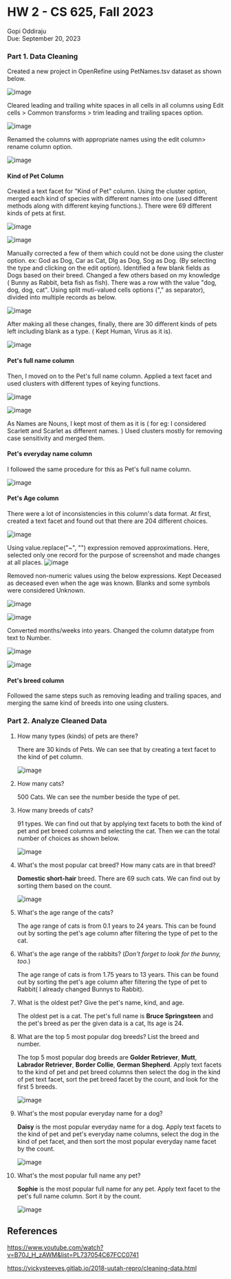 # HW 2 - CS 625, Fall 2023

Gopi Oddiraju  
Due: September 20, 2023



### Part 1. Data Cleaning

Created a new project in OpenRefine using PetNames.tsv dataset as shown below.

![image](https://github.com/odu-cs625-datavis/fall23-mcw-GopiOddiraju/assets/112833939/6a65e0b4-4c0a-4626-86b6-849058c92cf4)




Cleared leading and trailing white spaces in all cells in all columns using Edit cells > Common transforms > trim leading and trailing spaces option.

![image](https://github.com/odu-cs625-datavis/fall23-mcw-GopiOddiraju/assets/112833939/e975a0bb-6c2d-4b54-917d-bdbe91d1cf48)


Renamed the columns with appropriate names using the edit column> rename column option.

![image](https://github.com/odu-cs625-datavis/fall23-mcw-GopiOddiraju/assets/112833939/0ffff94b-6320-4175-beeb-cfba36810844)



#### Kind of Pet Column
Created a text facet for "Kind of Pet" column. Using the cluster option, merged each kind of species with different names into one (used different methods along with different keying functions.). There were 69 different kinds of pets at first. 

![image](https://github.com/odu-cs625-datavis/fall23-mcw-GopiOddiraju/assets/112833939/f9acf8f7-6740-473c-8712-c1586666f75f)

![image](https://github.com/odu-cs625-datavis/fall23-mcw-GopiOddiraju/assets/112833939/364bc521-fa5a-4840-bba4-eeb3afd619cf)


Manually corrected a few of them which could not be done using the cluster option. ex: God as Dog, Car as Cat, Dlg as Dog, Sog as Dog. (By selecting the type and clicking on the edit option). Identified a few blank fields as Dogs based on their breed. Changed a few others based on my knowledge ( Bunny as Rabbit, beta fish as fish). There was a row with the value "dog, dog, dog, cat". Using split muti-valued cells options ("," as separator), divided into multiple records as below.

![image](https://github.com/odu-cs625-datavis/fall23-mcw-GopiOddiraju/assets/112833939/61b3321a-212e-477a-8f7f-f96867f7ffa0)


After making all these changes, finally, there are 30 different kinds of pets left including blank as a type. ( Kept Human, Virus as it is). 

![image](https://github.com/odu-cs625-datavis/fall23-mcw-GopiOddiraju/assets/112833939/c377a56a-b04a-489d-8180-6fbf6fc93640)


#### Pet's full name column
Then, I moved on to the Pet's full name column. Applied a text facet and used clusters with different types of keying functions. 

![image](https://github.com/odu-cs625-datavis/fall23-mcw-GopiOddiraju/assets/112833939/9344066a-d98d-487c-b6b2-4906979d43dd)

![image](https://github.com/odu-cs625-datavis/fall23-mcw-GopiOddiraju/assets/112833939/cb1692b1-41b6-4cb7-b0f3-ce0be9234431)

As Names are Nouns, I kept most of them as it is ( for eg: I considered Scarlett and Scarlet as different names. ) Used clusters mostly for removing case sensitivity and merged them.


#### Pet's everyday name column

I followed the same procedure for this as Pet's full name column.

![image](https://github.com/odu-cs625-datavis/fall23-mcw-GopiOddiraju/assets/112833939/e76d77dc-27cc-42d1-b137-2608833c8deb)



#### Pet's Age column

There were a lot of inconsistencies in this column's data format. At first, created a text facet and found out that there are 204 different choices.

![image](https://github.com/odu-cs625-datavis/fall23-mcw-GopiOddiraju/assets/112833939/4ea1d494-8154-4fe0-8e41-e2c99afb3573)

Using value.replace("~", "") expression removed approximations. Here, selected only one record for the purpose of screenshot and made changes at all places.
![image](https://github.com/odu-cs625-datavis/fall23-mcw-GopiOddiraju/assets/112833939/fd2957d0-1ce4-4d28-b4f2-d89c7e01e6f1)


Removed non-numeric values using the below expressions. Kept Deceased as deceased even when the age was known. Blanks and some symbols were considered Unknown.

![image](https://github.com/odu-cs625-datavis/fall23-mcw-GopiOddiraju/assets/112833939/5e4b8e34-c59a-453d-a5ce-aeb358181a70)

![image](https://github.com/odu-cs625-datavis/fall23-mcw-GopiOddiraju/assets/112833939/e3c78e61-baed-42b8-a588-74bfd0b74a67)


Converted months/weeks into years. Changed the column datatype from text to Number.

![image](https://github.com/odu-cs625-datavis/fall23-mcw-GopiOddiraju/assets/112833939/2811ce76-49ab-4147-851a-acd5a70eae50)

![image](https://github.com/odu-cs625-datavis/fall23-mcw-GopiOddiraju/assets/112833939/2a750134-5556-49a5-96ad-5019992a3695)





#### Pet's breed column

Followed the same steps such as removing leading and trailing spaces, and merging the same kind of breeds into one using clusters. 




### Part 2. Analyze Cleaned Data

1. How many types (kinds) of pets are there?

   There are 30 kinds of Pets. We can see that by creating a text facet to the kind of pet column.

   ![image](https://github.com/odu-cs625-datavis/fall23-mcw-GopiOddiraju/assets/112833939/da5049c7-c1ff-42a5-86ae-7b255e6d9a10)

1. How many cats?

   500 Cats. We can see the number beside the type of pet.
   
1. How many breeds of cats?

   91 types. We can find out that by applying text facets to both the kind of pet and pet breed columns and selecting the cat. Then we can the total number of choices as shown below.

   ![image](https://github.com/odu-cs625-datavis/fall23-mcw-GopiOddiraju/assets/112833939/f3111a0f-8ccb-41c0-92bf-842648540fce)

   
1. What's the most popular cat breed? How many cats are in that breed?

   **Domestic short-hair** breed. There are 69 such cats. We can find out by sorting them based on the count.

   ![image](https://github.com/odu-cs625-datavis/fall23-mcw-GopiOddiraju/assets/112833939/efc0cfd0-cf99-4008-8fe9-ac2cad503c6d)

1. What's the age range of the cats?

   The age range of cats is from 0.1 years to 24 years. This can be found out by sorting the pet's age column after filtering the type of pet to the cat.

   
1. What's the age range of the rabbits? (*Don't forget to look for the bunny, too.*)

   The age range of cats is from 1.75 years to 13 years. This can be found out by sorting the pet's age column after filtering the type of pet to Rabbit( I already changed Bunnys to Rabbit).
   
1. What is the oldest pet? Give the pet's name, kind, and age.

   The oldest pet is a cat. The pet's full name is **Bruce Springsteen** and the pet's breed as per the given data is a cat, Its age is 24.

   
1. What are the top 5 most popular dog breeds? List the breed and number.

   The top 5 most popular dog breeds are **Golder Retriever**, **Mutt**, **Labrador Retriever**, **Border Collie**, **German Shepherd**. Apply text facets to the kind of pet and pet breed columns then select the dog in the kind of pet text facet, sort the pet breed facet by the count, and look for the first 5 breeds.

   ![image](https://github.com/odu-cs625-datavis/fall23-mcw-GopiOddiraju/assets/112833939/75a52e0c-4b20-4b58-b99d-fe5d0c67b918)

1. What's the most popular everyday name for a dog?

   **Daisy** is the most popular everyday name for a dog. Apply text facets to the kind of pet and pet's everyday name columns, select the dog in the kind of pet facet, and then sort the most popular everyday name facet by the count.

   ![image](https://github.com/odu-cs625-datavis/fall23-mcw-GopiOddiraju/assets/112833939/f9978dd3-caaa-49b0-94dc-4012df27bddd)


   
1. What's the most popular full name any pet?

   **Sophie** is the most popular full name for any pet. Apply text facet to the pet's full name column. Sort it by the count.

   ![image](https://github.com/odu-cs625-datavis/fall23-mcw-GopiOddiraju/assets/112833939/9961c171-dab2-4ef4-be68-82429eae4a47)


## References

https://www.youtube.com/watch?v=B70J_H_zAWM&list=PL737054C67FCC0741


https://vickysteeves.gitlab.io/2018-uutah-repro/cleaning-data.html

